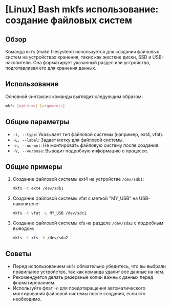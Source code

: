 # [Linux] Bash mkfs использование: создание файловых систем

## Обзор
Команда `mkfs` (make filesystem) используется для создания файловых систем на устройствах хранения, таких как жесткие диски, SSD и USB-накопители. Она форматирует указанный раздел или устройство, подготавливая его для хранения данных.

## Использование
Основной синтаксис команды выглядит следующим образом:

```bash
mkfs [options] [arguments]
```

## Общие параметры
- `-t, --type`: Указывает тип файловой системы (например, ext4, vfat).
- `-L, --label`: Задает метку для файловой системы.
- `-n, --no-mnt`: Не монтировать файловую систему после создания.
- `-V, --verbose`: Выводит подробную информацию о процессе.

## Общие примеры
1. Создание файловой системы ext4 на устройстве `/dev/sdb1`:

    ```bash
    mkfs -t ext4 /dev/sdb1
    ```

2. Создание файловой системы vfat с меткой "MY_USB" на USB-накопителе:

    ```bash
    mkfs -t vfat -L MY_USB /dev/sdc1
    ```

3. Создание файловой системы xfs на разделе `/dev/sda2` с подробным выводом:

    ```bash
    mkfs -t xfs -V /dev/sda2
    ```

## Советы
- Перед использованием `mkfs` обязательно убедитесь, что вы выбрали правильное устройство, так как команда удалит все данные на нем.
- Рекомендуется делать резервные копии важных данных перед форматированием.
- Используйте флаг `-n` для предотвращения автоматического монтирования файловой системы после создания, если это необходимо.